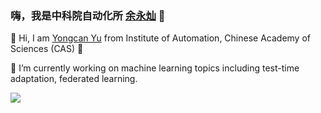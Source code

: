 ### 嗨，我是中科院自动化所 [余永灿](http://yuyongcan.github.io) 👋
👯 Hi, I am [Yongcan Yu](http://yuyongcan.github.io) from Institute of Automation, Chinese Academy of Sciences (CAS) 👋

🔭 I’m currently working on machine learning topics including test-time adaptation, federated learning.
<!--
**yuyongcan/yuyongcan** is a ✨ _special_ ✨ repository because its `README.md` (this file) appears on your GitHub profile.

Here are some ideas to get you started:

- 🔭 I’m currently working on ...
- 🌱 I’m currently learning ...
- 👯 I’m looking to collaborate on ...
- 🤔 I’m looking for help with ...
- 💬 Ask me about ...
- 📫 How to reach me: ...
- 😄 Pronouns: ...
- ⚡ Fun fact: ...
-->
<img align="left" src="https://github-readme-stats.vercel.app/api?username=yuyongcan&include_all_commits=true&count_private-true&custom_title=yuyongcan'%20GitHub%20Stats&line_height=30&show_icons=true&hide_border=true&bg_color=192133&title_color=efb752&icon_color=efb752&text_color=70bed9">
